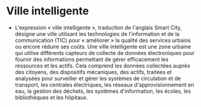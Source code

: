 # Ville intelligente

- L'expression « ville intelligente », traduction de l'anglais Smart City, désigne une ville utilisant les technologies de l'information et de la communication (TIC) pour « améliorer » la qualité des services urbains ou encore réduire ses coûts.
Une ville intelligente est une zone urbaine qui utilise différents capteurs de collecte de données électroniques pour fournir des informations permettant de gérer efficacement les ressources et les actifs. Cela comprend les données collectées auprès des citoyens, des dispositifs mécaniques, des actifs, traitées et analysées pour surveiller et gérer les systèmes de circulation et de transport, les centrales électriques, les réseaux d'approvisionnement en eau, la gestion des déchets, les systèmes d'information, les écoles, les bibliothèques et les hôpitaux.
